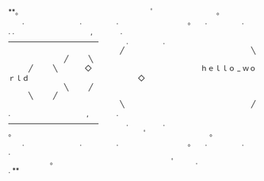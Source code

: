 **。　　　　　　　　　　　　　　　　　　　ﾟ　　　　　　　　　。
　　.　　　　　　　　.　　　　　.　　　　　　　　　　。　　.　　　　　.　　　　　　　　.
.　　　　　　　　　　　,　　　　. ––––––––––––––––––––––––––　　　　.　　　　　.　　
⠀⠀⠀⠀⠀⠀⠀⠀⠀⠀⠀⠀⠀⠀⠀⠀⠀⠀⠀⠀⠀⠀╱⠀⠀⠀⠀⠀⠀⠀⠀⠀⠀⠀⠀⠀⠀⠀⠀⠀⠀⠀⠀⠀⠀⠀⠀⠀╲
⠀⠀⠀⠀⠀⠀⠀⠀⠀⠀⠀╱⠀⠀⠀⠀╲⠀⠀⠀⠀⠀⠀⠀⠀⠀⠀⠀⠀⠀⠀⠀⠀⠀⠀⠀⠀⠀⠀⠀⠀⠀⠀⠀⠀⠀⠀⠀⠀⠀⠀⠀⠀╱⠀⠀⠀⠀╲
⠀⠀⠀⠀⠀◇⠀⠀⠀⠀⠀⠀⠀⠀⠀⠀⠀⠀⠀⠀⠀⠀⠀⠀⠀⠀⠀ ｈｅｌｌｏ _ ｗｏｒｌｄ ⠀⠀⠀⠀⠀⠀⠀⠀⠀⠀⠀⠀⠀⠀⠀⠀⠀⠀⠀⠀⠀◇
⠀⠀⠀⠀⠀⠀⠀⠀⠀⠀⠀╲⠀⠀⠀⠀╱⠀⠀⠀⠀⠀⠀⠀⠀⠀⠀⠀⠀⠀⠀⠀⠀⠀⠀⠀⠀⠀⠀⠀⠀⠀⠀⠀⠀⠀⠀⠀⠀⠀⠀⠀⠀╲⠀⠀⠀⠀╱
⠀⠀⠀⠀⠀⠀⠀⠀⠀⠀⠀⠀⠀⠀⠀⠀⠀⠀⠀⠀⠀⠀╲⠀⠀⠀⠀⠀⠀⠀⠀⠀⠀⠀⠀⠀⠀⠀⠀⠀⠀⠀⠀⠀⠀⠀⠀⠀╱
.　　　　　　　　　　　,　　　　. ––––––––––––––––––––––––––　　　　.　　　　　.　　
　　　　　。　　　　　　　　　　　　　　　　　　　ﾟ　　　　　　　　　。
　　.　　　　　　　　.　　　　　.　　　　　　　　　　。　　.　　　　　.　　　　　　　　.
　　　　　　。　　　　　　　　　　　　　　　　　ﾟ　　　.　　　　　　　　　　　　　　.
**
